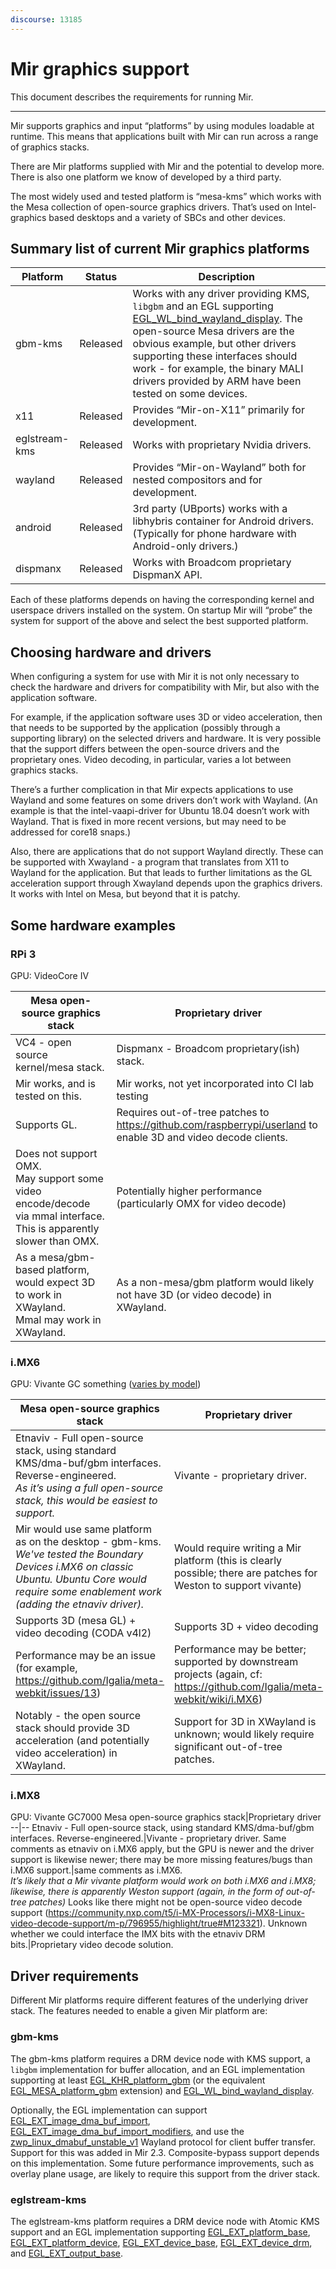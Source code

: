 ```yaml
---
discourse: 13185
---
```


# Mir graphics support

This document describes the requirements for running Mir.

---

Mir supports graphics and input “platforms” by using modules loadable at runtime. This means that applications built with Mir can run across a range of graphics stacks.

There are Mir platforms supplied with Mir and the potential to develop more. There is also one platform we know of developed by a third party.

The most widely used and tested platform is “mesa-kms” which works with the Mesa collection of open-source graphics drivers. That’s used on Intel-graphics based desktops and a variety of SBCs and other devices.

## Summary list of current Mir graphics platforms

Platform|Status|Description
--|--|--
gbm-kms|Released|Works with any driver providing KMS, `libgbm` and an EGL supporting [EGL_WL_bind_wayland_display](https://registry.khronos.org/EGL/extensions/WL/EGL_WL_bind_wayland_display.txt). The open-source Mesa drivers are the obvious example, but other drivers supporting these interfaces should work - for example, the binary MALI drivers provided by ARM have been tested on some devices.
x11|Released|Provides “Mir-on-X11” primarily for development.
eglstream-kms|Released|Works with proprietary Nvidia drivers.
wayland|Released|Provides “Mir-on-Wayland” both for nested compositors and for development.
android|Released|3rd party (UBports) works with a libhybris container for Android drivers. (Typically for phone hardware with Android-only drivers.)
dispmanx|Released|Works with Broadcom proprietary DispmanX API.

Each of these platforms depends on having the corresponding kernel and userspace drivers installed on the system. On startup Mir will “probe” the system for support of the above and select the best supported platform.

## Choosing hardware and drivers

When configuring a system for use with Mir it is not only necessary to check the hardware and drivers for compatibility with Mir, but also with the application software.

For example, if the application software uses 3D or video acceleration, then that needs to be supported by the application (possibly through a supporting library) on the selected drivers and hardware. It is very possible that the support differs between the open-source drivers and the proprietary ones. Video decoding, in particular, varies a lot between graphics stacks.

There’s a further complication in that Mir expects applications to use Wayland and some features on some drivers don’t work with Wayland. (An example is that the  intel-vaapi-driver for Ubuntu 18.04 doesn’t work with Wayland. That is fixed in more recent versions, but may need to be addressed for core18 snaps.)

Also, there are applications that do not support Wayland directly. These can be supported with Xwayland - a program that translates from X11 to Wayland for the application. But that leads to further limitations as the GL acceleration support through Xwayland depends upon the graphics drivers. It works with Intel on Mesa, but beyond that it is patchy.

## Some hardware examples

### RPi 3

GPU: VideoCore IV

Mesa open-source graphics stack|Proprietary driver
--|--
VC4 - open source kernel/mesa stack.|Dispmanx - Broadcom proprietary(ish) stack.
Mir works, and is tested on this.|Mir works, not yet incorporated into CI lab testing
Supports GL.|Requires out-of-tree patches to https://github.com/raspberrypi/userland to enable 3D and video decode clients.
Does not support OMX.<br/>May support some video encode/decode via mmal interface. This is apparently slower than OMX.|Potentially higher performance (particularly OMX for video decode)
As a mesa/gbm-based platform, would expect 3D to work in XWayland.<br/>Mmal may work in XWayland.|As a non-mesa/gbm platform would likely not have 3D (or video decode) in XWayland.

### i.MX6
GPU: Vivante GC something ([varies by model](https://en.wikipedia.org/wiki/I.MX#i.MX_6_series))

Mesa open-source graphics stack|Proprietary driver
--|--
Etnaviv - Full open-source stack, using standard KMS/dma-buf/gbm interfaces. Reverse-engineered.<br/>_As it’s using a full open-source stack, this would be easiest to support._|Vivante - proprietary driver.
Mir would use same platform as on the desktop - gbm-kms.<br/> _We've tested the Boundary Devices i.MX6 on classic Ubuntu. Ubuntu Core would require some enablement work (adding the etnaviv driver)._|Would require writing a Mir platform (this is clearly possible; there are patches for Weston to support vivante)
Supports 3D (mesa GL) + video decoding (CODA v4l2)|Supports 3D + video decoding
Performance may be an issue (for example, https://github.com/Igalia/meta-webkit/issues/13)|Performance may be better; supported by downstream projects (again, cf: https://github.com/Igalia/meta-webkit/wiki/i.MX6)
Notably - the open source stack should provide 3D acceleration (and potentially video acceleration) in XWayland.|Support for 3D in XWayland is unknown; would likely require significant out-of-tree patches.

### i.MX8
GPU: Vivante GC7000
Mesa open-source graphics stack|Proprietary driver
--|--
Etnaviv - Full open-source stack, using standard KMS/dma-buf/gbm interfaces. Reverse-engineered.|Vivante - proprietary driver.
Same comments as etnaviv on i.MX6 apply, but the GPU is newer and the driver support is likewise newer; there may be more missing features/bugs than i.MX6 support.|same comments as i.MX6. <br/>_It’s likely that a Mir vivante platform would work on both i.MX6 and i.MX8; likewise, there is apparently Weston support (again, in the form of out-of-tree patches)_
Looks like there might not be open-source video decode support (https://community.nxp.com/t5/i-MX-Processors/i-MX8-Linux-video-decode-support/m-p/796955/highlight/true#M123321). Unknown whether we could interface the IMX bits with the etnaviv DRM bits.|Proprietary video decode solution.

## Driver requirements

Different Mir platforms require different features of the underlying driver stack. The features needed to enable a given Mir platform are:

### gbm-kms

The gbm-kms platform requires a DRM device node with KMS support, a `libgbm` implementation for buffer allocation, and an EGL implementation supporting at least [EGL_KHR_platform_gbm](https://registry.khronos.org/EGL/extensions/KHR/EGL_KHR_platform_gbm.txt) (or the equivalent [EGL_MESA_platform_gbm](https://registry.khronos.org/EGL/extensions/MESA/EGL_MESA_platform_gbm.txt) extension) and [EGL_WL_bind_wayland_display](https://registry.khronos.org/EGL/extensions/WL/EGL_WL_bind_wayland_display.txt).

Optionally, the EGL implementation can support [EGL_EXT_image_dma_buf_import](https://registry.khronos.org/EGL/extensions/EXT/EGL_EXT_image_dma_buf_import.txt), [EGL_EXT_image_dma_buf_import_modifiers](https://registry.khronos.org/EGL/extensions/EXT/EGL_EXT_image_dma_buf_import_modifiers.txt), and use the [zwp_linux_dmabuf_unstable_v1](https://gitlab.freedesktop.org/wayland/wayland-protocols/-/blob/master/unstable/linux-dmabuf/linux-dmabuf-unstable-v1.xml) Wayland protocol for client buffer transfer. Support for this was added in Mir 2.3. Composite-bypass support depends on this implementation. Some future performance improvements, such as overlay plane usage, are likely to require this support from the driver stack.

### eglstream-kms

The eglstream-kms platform requires a DRM device node with Atomic KMS support and an EGL implementation supporting [EGL_EXT_platform_base](https://registry.khronos.org/EGL/extensions/EXT/EGL_EXT_platform_base.txt), [EGL_EXT_platform_device](https://registry.khronos.org/EGL/extensions/EXT/EGL_EXT_platform_device.txt), [EGL_EXT_device_base](https://registry.khronos.org/EGL/extensions/EXT/EGL_EXT_device_base.txt), [EGL_EXT_device_drm](https://registry.khronos.org/EGL/extensions/EXT/EGL_EXT_device_drm.txt), and [EGL_EXT_output_base](https://registry.khronos.org/EGL/extensions/EXT/EGL_EXT_output_base.txt).
